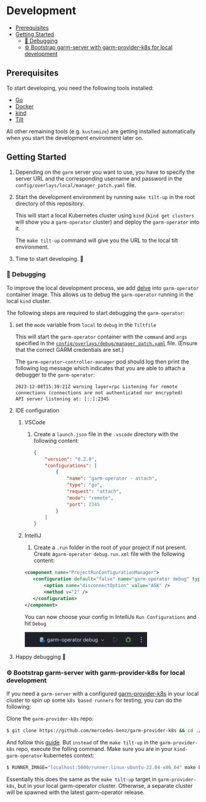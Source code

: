 <!-- SPDX-License-Identifier: MIT -->

# Development

<!-- toc -->
- [Prerequisites](#prerequisites)
- [Getting Started](#getting-started)
  - [🐛 Debugging](#-debugging)
  - [⚙️ Bootstrap garm-server with garm-provider-k8s for local development](#-bootstrap-garm-server-with-garm-provider-k8s-for-local-development)
<!-- /toc -->

## Prerequisites

To start developing, you need the following tools installed:

- [Go](https://golang.org/doc/install)
- [Docker](https://docs.docker.com/get-docker/)
- [kind](https://kind.sigs.k8s.io/docs/user/quick-start/)
- [Tilt](https://docs.tilt.dev/install.html)

All other remaining tools (e.g. `kustomize`) are getting installed automatically when you start the development environment later on.

## Getting Started

1. Depending on the `garm` server you want to use, you have to specify the server URL and the corresponding username and password in the `config/overlays/local/manager_patch.yaml` file.
1. Start the development environment by running `make tilt-up` in the root directory of this repository.
   
   This will start a local Kubernetes cluster using `kind` (`kind get clusters` will show you a `garm-operator` cluster) and deploy the `garm-operator` into it.

   The `make tilt-up` command will give you the URL to the local tilt environment.
1. Time to start developing. 🎉


### 🐛 Debugging

To improve the local development process, we add [delve](https://github.com/go-delve/delve) into `garm-operator` container image.
This allows us to debug the `garm-operator` running in the local `kind` cluster.

The following steps are required to start debugging the `garm-operator`:

1. set the `mode` variable from `local` to `debug` in the `Tiltfile`

   This will start the `garm-operator` container with the `command` and `args` specified in the [`config/overlays/debug/manager_patch.yaml`](config/overlays/debug/manager_patch.yaml) file. (Ensure that the correct GARM credentials are set.)

   The `garm-operator-controller-manager` pod should log then print the following log message which indicates that you are able to attach a debugger to the `garm-operator`:

   ```
   2023-12-08T15:39:21Z warning layer=rpc Listening for remote connections (connections are not authenticated nor encrypted)
   API server listening at: [::]:2345
   ```

1. IDE configuration
   1. VSCode
      1. Create a `launch.json` file in the `.vscode` directory with the following content:
         ```json
         {
             "version": "0.2.0",
             "configurations": [
                 {
                     "name": "garm-operator - attach",
                     "type": "go",
                     "request": "attach",
                     "mode": "remote",
                     "port": 2345
                 }
             ]
         }
         ```
   1. IntelliJ
      1. Create a `.run` folder in the root of your project if not present. Create a`garm-operator debug.run.xml` file with the following content:
      ```xml
      <component name="ProjectRunConfigurationManager">
         <configuration default="false" name="garm-operator debug" type="GoRemoteDebugConfigurationType" factoryName="Go Remote">
             <option name="disconnectOption" value="ASK" />
             <method v="2" />
         </configuration>
      </component>
      ```
      You can now choose your config in IntelliJs `Run Configurations` and hit `Debug`
         
      ![img_2.png](docs/assets/intellij-debugging.png)

1. Happy debugging 🐛


### ⚙️ Bootstrap garm-server with garm-provider-k8s for local development

If you need a `garm-server` with a configured [garm-provider-k8s](https://github.com/mercedes-benz/garm-provider-k8s) in your local cluster to spin up some `k8s based runners` for testing, you can do the following:

Clone the `garm-provider-k8s` repo:
   ```bash
   $ git clone https://github.com/mercedes-benz/garm-provider-k8s && cd ./garm-provider-k8s
   ```
And follow this [guide](https://github.com/mercedes-benz/garm-provider-k8s/blob/main/DEVELOPMENT.md). But `instead` of the `make tilt-up` in the `garm-provider-k8s` repo, execute the folling command. Make sure you are in your `kind-garm-operator` kubernetes context:
   ```bash
   $ RUNNER_IMAGE="localhost:5000/runner:linux-ubuntu-22.04-x86_64" make build copy docker-build docker-build-summerwind-runner && kubectl apply -k hack/local-development/kubernetes/
   ```
Essentially this does the same as the `make tilt-up` target in `garm-provider-k8s`, but in your local garm-operator cluster. Otherwise, a separate cluster will be spawned with the latest garm-operator release.
